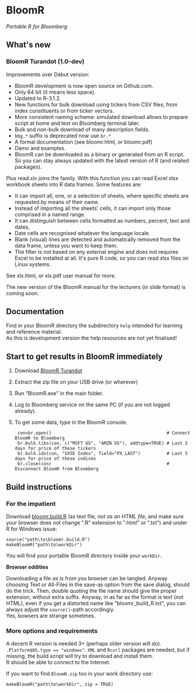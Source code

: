 BloomR
======

*Portable R for Bloomberg*


What's new
----------

### BloomR Turandot (1.0-dev)

Improvements over Début version:

- BloomR development is now open source on Github.com.
- Only 64 bit (it means less space).
- Updated to R-3.1.2.
- New functions for bulk download using tickers from CSV files, from index constituents or from ticker vectors.
- More consistent naming scheme: simulated download allows to prepare script at home and test on Bloomberg terminal later.
- Bulk and non-bulk download of many description fields.
- `bbg.*` suffix is deprecated now use `br.*`
- A formal documentation (see bloomr.html, or bloomr.pdf)
- Demo and examples.
- BloomR can be downloaded as a binary or generated from an R script. So you can stay always updated with the latest version of R (and related packages).


Plus read.xlx joins the family. With this function you can read Excel xlsx workbook sheets into R data frames.  Some features are:

* It can import all, one, or a selection of sheets, where specific sheets are requested by means of their name.
* Instead of importing all the sheets' cells, it can import only those comprised in a named range.
* It can distinguish between cells formatted as numbers, percent, text and dates,
* Date cells are recognised  whatever the language locale. 
* Blank (visual) lines are detected and automatically removed from the data frame, unless you want to keep them.  
* The filter is not based on any external engine and does not requires Excel to be installed at all. It's pure R code, so you can read xlsx files on Linux systems. 

See xlx.html, or xlx.pdf user manual for more.

The new version of the BloomR manual for the lecturers (in slide format) is coming soon. 
 
 
Documentation
-------------

Find in your BloomR directory the subdirectory `help` intended for learning and reference material.  
As this is development version the help resources are not yet finalised!

Start to get results in BloomR immediately 
----------------------------------------

1. Download [BloomR Turandot](https://www.sugarsync.com/pf/D9604848_697_6715279040")
2. Extract the zip file on your USB drive (or wherever) 
3. Run “BloomR.exe” in the main folder. 
4. Log to Bloomberg service on the same PC (if you are not logged already).
5. To get some data, type in the BloomR console:

        con=br.open()                                            # Connect BloomR to Bloomberg
        br.bulk.tiks(con, c("MSFT US", "AMZN US"), addtype=TRUE) # Last 5 days for price of these tickers 
        br.bulk.idx(con, "SX5E Index", field="PX_LAST")          # Last 5 days for price of these indices
        br.close(con)                                            # Disconnect BloomR from Bloomberg



Build instructions
------------------

### For the impatient

Download [bloomr.build.R](https://raw.githubusercontent.com/AntonioFasano/BloomR/master/bloomr.build.R) (as text file, *not as an HTML file*, and make sure your browser does not change ".R" extension to ".html" or ".txt") and under R for Windows issue:

	source("path\to\bloomr.build.R")
	makeBloomR("path\to\workDir")


You will find your portable BloomR directory  inside your `workDir`.

**Browser oddities**

Downloading a file _as is_  from you browser can be tangled. Anyway choosing Text or All-Files in the save-as option from the save dialog, should do the trick. Then, double quoting the file name should give the proper extension, without extra suffix. Anyway, in as far as the format is text (not HTML), even if you get a distorted name like "bloomr_build_R.txt", you can always adjust the `source()`-path accordingly.   
Yes, bowsers are strange sometmes. 


### More options and requirements

A decent R version is needed 3+ (perhaps older version will do).  
`.Platform$OS.type == "windows"`. `XML` and `Rcurl` packages are needed, but if missing, the build script will try to download and install them.  
R should be able to connect to the Internet.

If you want to find  `BloomR.zip` too in your work directory use:

	makeBloomR("path\to\workDir", zip = TRUE)


    
<!-- Local Variables: -->
<!-- mode: markdown -->
<!-- End: -->

<!--  LocalWords:  BloomR Bloomberg CSV
 -->
